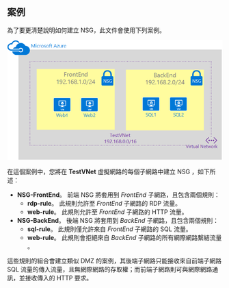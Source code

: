 ## 案例

為了要更清楚說明如何建立 NSG，此文件會使用下列案例。

![VNet 案例](./media/virtual-networks-create-nsg-scenario-include/figure1.png)

在這個案例中，您將在 **TestVNet** 虛擬網路的每個子網路中建立 NSG ，如下所述：

- **NSG-FrontEnd**。 前端 NSG 將套用到 *FrontEnd* 子網路，且包含兩個規則：
    - **rdp-rule**。 此規則允許至 *FrontEnd* 子網路的 RDP 流量。
    - **web-rule**。 此規則允許至 *FrontEnd* 子網路的 HTTP 流量。
- **NSG-BackEnd**。 後端 NSG 將套用到 *BackEnd* 子網路，且包含兩個規則：
    - **sql-rule**。 此規則僅允許來自 *FrontEnd* 子網路的 SQL 流量。
    - **web-rule**。 此規則會拒絕來自 *BackEnd* 子網路的所有網際網路繫結流量 。

這些規則的組合會建立類似 DMZ 的案例，其後端子網路只能接收來自前端子網路 SQL 流量的傳入流量，且無網際網路的存取權；而前端子網路則可與網際網路通訊，並接收傳入的 HTTP 要求。





